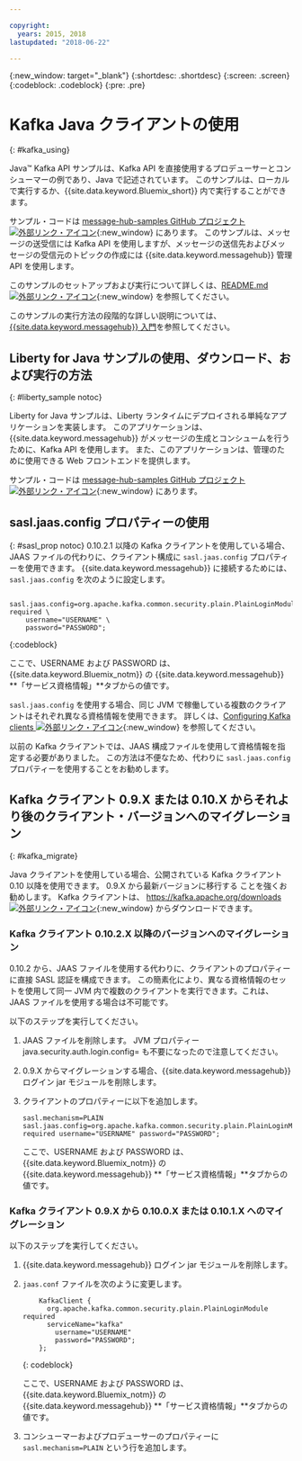 ```yaml
---

copyright:
  years: 2015, 2018
lastupdated: "2018-06-22"

---
```


{:new_window: target="_blank"}
{:shortdesc: .shortdesc}
{:screen: .screen}
{:codeblock: .codeblock}
{:pre: .pre}

# Kafka Java クライアントの使用
{: #kafka_using}

<!-- 21/06/18 - removing until some content ready

## To do: instructions for getting started, with links for more information


## To do: simple send source and receive source in-line


## How to use, download, and run the Java Kafka API sample

-->

Java&trade; Kafka API サンプルは、Kafka API を直接使用するプロデューサーとコンシューマーの例であり、Java で記述されています。 このサンプルは、ローカルで実行するか、{{site.data.keyword.Bluemix_short}} 内で実行することができます。

サンプル・コードは [message-hub-samples GitHub プロジェクト ![外部リンク・アイコン](../../icons/launch-glyph.svg "外部リンク・アイコン")](https://github.com/ibm-messaging/message-hub-samples/tree/master/kafka-java-console-sample){:new_window} にあります。 このサンプルは、メッセージの送受信には Kafka API を使用しますが、メッセージの送信先およびメッセージの受信元のトピックの作成には {{site.data.keyword.messagehub}} 管理 API を使用します。

このサンプルのセットアップおよび実行について詳しくは、[README.md ![外部リンク・アイコン](../../icons/launch-glyph.svg "外部リンク・アイコン")](https://github.com/ibm-messaging/message-hub-samples/tree/master/kafka-java-console-sample){:new_window} を参照してください。

このサンプルの実行方法の段階的な詳しい説明については、[{{site.data.keyword.messagehub}} 入門](/docs/services/MessageHub/index.html#getting_started_steps)を参照してください。

## Liberty for Java サンプルの使用、ダウンロード、および実行の方法
{: #liberty_sample notoc}

Liberty for Java サンプルは、Liberty ランタイムにデプロイされる単純なアプリケーションを実装します。 このアプリケーションは、{{site.data.keyword.messagehub}} がメッセージの生成とコンシュームを行うために、Kafka API を使用します。
また、このアプリケーションは、管理のために使用できる Web フロントエンドを提供します。

サンプル・コードは [message-hub-samples GitHub プロジェクト ![外部リンク・アイコン](../../icons/launch-glyph.svg "外部リンク・アイコン")](https://github.com/ibm-messaging/message-hub-samples/tree/master/kafka-java-liberty-sample){:new_window} にあります。

<!--
17/10/17 - Karen: following info duplicated at messagehub063 
-->

## sasl.jaas.config プロパティーの使用
{: #sasl_prop notoc}
0.10.2.1 以降の Kafka クライアントを使用している場合、JAAS ファイルの代わりに、クライアント構成に <code>sasl.jaas.config</code> プロパティーを使用できます。 {{site.data.keyword.messagehub}} に接続するためには、<code>sasl.jaas.config</code> を次のように設定します。
<pre>
<code>    sasl.jaas.config=org.apache.kafka.common.security.plain.PlainLoginModule required \
    username="USERNAME" \
    password="PASSWORD";</code>
</pre>
{:codeblock}

ここで、USERNAME および PASSWORD は、{{site.data.keyword.Bluemix_notm}} の {{site.data.keyword.messagehub}} **「サービス資格情報」**タブからの値です。

<code>sasl.jaas.config</code> を使用する場合、同じ JVM で稼働している複数のクライアントはそれぞれ異なる資格情報を使用できます。 詳しくは、[Configuring Kafka clients  ![外部リンク・アイコン](../../icons/launch-glyph.svg "外部リンク・アイコン")](http://kafka.apache.org/documentation/#security_sasl_plain_clientconfig){:new_window} を参照してください。

以前の Kafka クライアントでは、JAAS 構成ファイルを使用して資格情報を指定する必要がありました。 この方法は不便なため、代わりに <code>sasl.jaas.config</code> プロパティーを使用することをお勧めします。

<!--
23/04/18 - Karen: following migration info on production in messagehub084 
-->

## Kafka クライアント 0.9.X または 0.10.X からそれより後のクライアント・バージョンへのマイグレーション
{: #kafka_migrate}


Java クライアントを使用している場合、公開されている
Kafka クライアント 0.10 以降を使用できます。 0.9.X から最新バージョンに移行する
ことを強くお勧めします。 Kafka クライアントは、
[https://kafka.apache.org/downloads ![外部リンク・アイコン](../../icons/launch-glyph.svg "外部リンク・アイコン")](https://kafka.apache.org/downloads){:new_window} からダウンロードできます。 



### Kafka クライアント 0.10.2.X 以降のバージョンへのマイグレーション

0.10.2 から、JAAS ファイルを使用する代わりに、クライアントのプロパティーに直接 SASL 認証を構成できます。 この簡素化により、異なる資格情報のセットを使用して同一 JVM 内で複数のクライアントを実行できます。これは、JAAS ファイルを使用する場合は不可能です。

以下のステップを実行してください。

1. JAAS ファイルを削除します。 JVM プロパティー java.security.auth.login.config=<PATH TO JAAS> も不要になったので注意してください。
2. 0.9.X からマイグレーションする場合、{{site.data.keyword.messagehub}} ログイン jar モジュールを削除します。
2. クライアントのプロパティーに以下を追加します。
    ```
	sasl.mechanism=PLAIN
    sasl.jaas.config=org.apache.kafka.common.security.plain.PlainLoginModule required username="USERNAME" password="PASSWORD";
	```

	ここで、USERNAME および PASSWORD は、{{site.data.keyword.Bluemix_notm}} の {{site.data.keyword.messagehub}} **「サービス資格情報」**タブからの値です。
	
	

### Kafka クライアント 0.9.X から 0.10.0.X または 0.10.1.X へのマイグレーション

以下のステップを実行してください。

1. {{site.data.keyword.messagehub}} ログイン jar モジュールを削除します。
2. <code>jaas.conf</code> ファイルを次のように変更します。
    ```
        KafkaClient {
          org.apache.kafka.common.security.plain.PlainLoginModule required
          serviceName="kafka"
            username="USERNAME"
            password="PASSWORD";
        };
    ```
    {: codeblock}

	ここで、USERNAME および PASSWORD は、{{site.data.keyword.Bluemix_notm}} の {{site.data.keyword.messagehub}} **「サービス資格情報」**タブからの値です。
	
3. コンシューマーおよびプロデューサーのプロパティーに <code>sasl.mechanism=PLAIN</code> という行を追加します。

